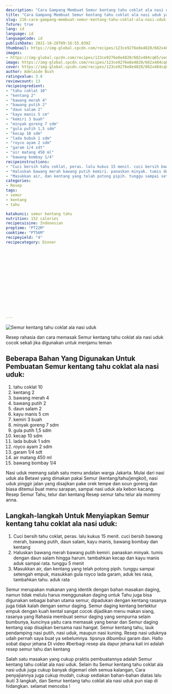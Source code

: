 ```yaml
---
description: "Cara Gampang Membuat Semur kentang tahu coklat ala nasi uduk yang Lezat"
title: "Cara Gampang Membuat Semur kentang tahu coklat ala nasi uduk yang Lezat"
slug: 216-cara-gampang-membuat-semur-kentang-tahu-coklat-ala-nasi-uduk-yang-lezat
future: true
lang: id
language: id
languageCode: id
publishDate: 2021-10-28T09:16:55.039Z 
thumbnail: https://img-global.cpcdn.com/recipes/123ce9276e8e4820/682x484cq65/semur-kentang-tahu-coklat-ala-nasi-uduk-foto-resep-utama.png
images:
- https://img-global.cpcdn.com/recipes/123ce9276e8e4820/682x484cq65/semur-kentang-tahu-coklat-ala-nasi-uduk-foto-resep-utama.png
image: https://img-global.cpcdn.com/recipes/123ce9276e8e4820/682x484cq65/semur-kentang-tahu-coklat-ala-nasi-uduk-foto-resep-utama.png
cover: https://img-global.cpcdn.com/recipes/123ce9276e8e4820/682x484cq65/semur-kentang-tahu-coklat-ala-nasi-uduk-foto-resep-utama.png
author: Adelaide Bush
ratingvalue: 3.8
reviewcount: 13
recipeingredient:
- "tahu coklat 10"
- "kentang 2"
- "bawang merah 4"
- "bawang putih 2"
- "daun salam 2"
- "kayu manis 5 cm"
- "kemiri 3 buah"
- "minyak goreng 7 sdm"
- "gula putih 1,5 sdm"
- "kecap 10 sdm"
- "lada bubuk 1 sdm"
- "royco ayam 2 sdm"
- "garam 1/4 sdt"
- "air matang 450 ml"
- "bawang bombay 1/4"
recipeinstructions:
- "Cuci bersih tahu coklat, peras. lalu kukus 15 menit. cuci bersih bawang merah, bawang putih, daun salam, kayu manis, bawang bombay dan kentang"
- "Haluskan bawang merah bawang putih kemiri. panaskan minyak. tumis dengan daun salam hingga harum. tambahkan kecap dan kayu manis aduk sampai rata. tunggu 5 menit"
- "Masukkan air, dan kentang yang telah potong pipih. tunggu sampai setengah empuk, masukkan gula royco lada garam, aduk tes rasa, tambahkan tahu. aduk rata"
categories:
- Resep
tags:
- semur
- kentang
- tahu

katakunci: semur kentang tahu 
nutrition: 152 calories
recipecuisine: Indonesian
preptime: "PT22M"
cooktime: "PT56M"
recipeyield: "4"
recipecategory: Dinner


     
    
    
    
    
    
    
    
    
    
    
      
    
---
```



![Semur kentang tahu coklat ala nasi uduk](https://img-global.cpcdn.com/recipes/123ce9276e8e4820/682x484cq65/semur-kentang-tahu-coklat-ala-nasi-uduk-foto-resep-utama.png)

Resep rahasia dan cara memasak  Semur kentang tahu coklat ala nasi uduk cocok sekali jika digunakan untuk menjamu teman

<!--inarticleads1-->

## Beberapa Bahan Yang Digunakan Untuk Pembuatan Semur kentang tahu coklat ala nasi uduk:

1. tahu coklat 10
1. kentang 2
1. bawang merah 4
1. bawang putih 2
1. daun salam 2
1. kayu manis 5 cm
1. kemiri 3 buah
1. minyak goreng 7 sdm
1. gula putih 1,5 sdm
1. kecap 10 sdm
1. lada bubuk 1 sdm
1. royco ayam 2 sdm
1. garam 1/4 sdt
1. air matang 450 ml
1. bawang bombay 1/4

Nasi uduk memang salah satu menu andalan warga Jakarta. Mulai dari nasi uduk ala Betawi yang dimakan pakai Semur (kentang/tahu/jengkol), nasi uduk pinggir jalan yang disajikan pake orek tempe dan soun goreng dan biasa ditemui buat menu sarapan, sampai nasi uduk ala kebon kacang. Resep Semur Tahu, telur dan kentang Resep semur tahu telur ala mommy anna. 

<!--inarticleads2-->

## Langkah-langkah Untuk Menyiapkan Semur kentang tahu coklat ala nasi uduk:

1. Cuci bersih tahu coklat, peras. lalu kukus 15 menit. cuci bersih bawang merah, bawang putih, daun salam, kayu manis, bawang bombay dan kentang
1. Haluskan bawang merah bawang putih kemiri. panaskan minyak. tumis dengan daun salam hingga harum. tambahkan kecap dan kayu manis aduk sampai rata. tunggu 5 menit
1. Masukkan air, dan kentang yang telah potong pipih. tunggu sampai setengah empuk, masukkan gula royco lada garam, aduk tes rasa, tambahkan tahu. aduk rata


Semur merupakan makanan yang identik dengan bahan masakan daging, namun tidak melulu harus menggunakan daging untuk Tahu juga bisa digunakan sebagai bahan utama semur, dipadukan dengan kentang rasanya juga tidak kalah dengan semur daging. Semur daging kentang bertektur empuk dengan kuah kental sangat cocok dijadikan menu makan siang, rasanya yang Rahasia membuat semur daging yang sempurna selain bumbunya, kuncinya yaitu cara memasak yang benar dan Semur daging kentang siap disajikan bersama nasi hangat. Semur kentang tahu, lauk pendamping nasi putih, nasi uduk, maupun nasi kuning. Resep nasi uduknya udah pernah saya buat ya sebelumnya. tipsnya dibumbui garam dan. Hallo sobat dapur jehana Di video #berbagi resep ala dapur jehana kali ini adalah resep semur tahu dan kentang 

Salah satu masakan yang cukup praktis pembuatannya adalah  Semur kentang tahu coklat ala nasi uduk. Selain itu  Semur kentang tahu coklat ala nasi uduk  juga cukup banyak digemari oleh semua kalangan, Cara penyajiannya juga cukup mudah, cukup sediakan bahan-bahan diatas lalu ikuti 3 langkah, dan  Semur kentang tahu coklat ala nasi uduk  pun siap di hidangkan. selamat mencoba !

